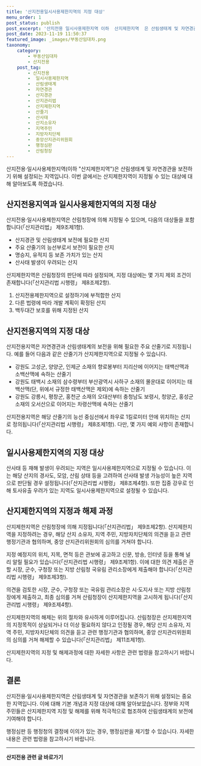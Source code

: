 ```yaml
---
title: '산지전용일시사용제한지역의 지정 대상'
menu_order: 1
post_status: publish
post_excerpt: '산지전용 일시사용제한지역 이하  산지제한지역  은 산림생태계 및 자연경관을 보전하기 위해 설정되는 지역입니다. 이번 글에서는 산지제한지역이 지정될 수 있는 대상에 대해 알아보도록 하겠습니다.'
post_date: 2023-11-19 11:50:37
featured_image: _images/부동산임대차.png
taxonomy:
    category:
        - 부동산임대차
        - 산지전용
    post_tag:
        - 산지전용
        -  일시사용제한지역
        -  산림생태계
        -  자연경관
        -  산지경관
        -  산지관리법
        -  산지제한지역
        -  산줄기
        -  산사태
        -  산지소유자
        -  지역주민
        -  지방자치단체
        -  중앙산지관리위원회
        -  행정심판
        -  산림청장
---
```



산지전용·일시사용제한지역(이하 "산지제한지역")은 산림생태계 및 자연경관을 보전하기 위해 설정되는 지역입니다. 이번 글에서는 산지제한지역이 지정될 수 있는 대상에 대해 알아보도록 하겠습니다.

## 산지전용지역과 일시사용제한지역의 지정 대상

산지전용·일시사용제한지역은 산림청장에 의해 지정될 수 있으며, 다음의 대상들을 포함합니다(「산지관리법」 제9조제1항).

- 산지경관 및 산림생태계 보전에 필요한 산지
- 주요 산줄기의 능선부로서 보전이 필요한 산지
- 명승지, 유적지 등 보존 가치가 있는 산지
- 산사태 발생이 우려되는 산지

산지제한지역은 산림청장의 판단에 따라 설정되며, 지정 대상에는 몇 가지 제외 조건이 존재합니다(「산지관리법 시행령」 제8조제2항).

1. 산지전용제한지역으로 설정하기에 부적합한 산지
2. 다른 법령에 따라 개발 계획이 확정된 산지
3. 백두대간 보호를 위해 지정된 산지

## 산지전용지역의 지정 대상

산지전용지역은 자연경관과 산림생태계의 보전을 위해 필요한 주요 산줄기로 지정됩니다. 예를 들어 다음과 같은 산줄기가 산지제한지역으로 지정될 수 있습니다.

- 강원도 고성군, 양양군, 인제군 소재의 향로봉부터 지리산에 이어지는 태백산맥과 소백산맥에 속하는 산줄기
- 강원도 태백시 소재의 삼수령부터 부산광역시 사하구 소재의 몰운대로 이어지는 태백산맥(단, 위에서 규정한 태백산맥은 제외)에 속하는 산줄기
- 강원도 강릉시, 평창군, 홍천군 소재의 오대산부터 충청남도 보령시, 청양군, 홍성군 소재의 오서산으로 이어지는 차령산맥에 속하는 산줄기

산지전용지역은 해당 산줄기의 능선 중심선에서 좌우로 1킬로미터 안에 위치하는 산지로 정의됩니다(「산지관리법 시행령」 제8조제1항). 다만, 몇 가지 예외 사항이 존재합니다.

## 일시사용제한지역의 지정 대상

산사태 등 재해 발생이 우려되는 지역은 일시사용제한지역으로 지정될 수 있습니다. 이는 해당 산지의 경사도, 모암, 산림 상태 등을 고려하여 산사태 발생 가능성이 높은 지역으로 판단될 경우 설정됩니다(「산지관리법 시행령」 제8조제4항). 또한 집중 강우로 인해 토사유출 우려가 있는 지역도 일시사용제한지역으로 설정될 수 있습니다.

## 산지제한지역의 지정과 해제 과정

산지제한지역은 산림청장에 의해 지정됩니다(「산지관리법」 제9조제2항). 산지제한지역을 지정하려는 경우, 해당 산지 소유자, 지역 주민, 지방자치단체의 의견을 듣고 관련 행정기관과 협의하며, 중앙 산지관리위원회의 심의를 거쳐야 합니다.

지정 예정지의 위치, 지목, 면적 등은 관보에 공고하고 신문, 방송, 인터넷 등을 통해 널리 알릴 필요가 있습니다(「산지관리법 시행령」 제9조제1항). 이에 대한 의견 제출은 관할 시장, 군수, 구청장 또는 지방 산림청 국유림 관리소장에게 제출해야 합니다(「산지관리법 시행령」 제9조제3항).

의견을 검토한 시장, 군수, 구청장 또는 국유림 관리소장은 시·도지사 또는 지방 산림청장에게 제출하고, 최종 심의를 거쳐 산림청장이 산지제한지역을 고시하게 됩니다(「산지관리법 시행령」 제9조제4항).

산지제한지역의 해제는 위의 절차와 유사하게 이루어집니다. 산림청장은 산지제한지역의 지정목적이 상실되거나 더 이상 필요하지 않다고 인정될 경우, 해당 산지 소유자, 지역 주민, 지방자치단체의 의견을 듣고 관련 행정기관과 협의하며, 중앙 산지관리위원회의 심의를 거쳐 해제할 수 있습니다(「산지관리법」 제11조제1항).

산지제한지역의 지정 및 해제과정에 대한 자세한 사항은 관련 법령을 참고하시기 바랍니다.

## 결론

산지전용·일시사용제한지역은 산림생태계 및 자연경관을 보존하기 위해 설정되는 중요한 지역입니다. 이에 대해 기본 개념과 지정 대상에 대해 알아보았습니다. 정부와 지역 주민들은 산지제한지역 지정 및 해제를 위해 적극적으로 협조하여 산림생태계의 보전에 기여해야 합니다.

행정심판 등 행정청의 결정에 이의가 있는 경우, 행정심판을 제기할 수 있습니다. 자세한 내용은 관련 법령을 참고하시기 바랍니다.
<!-- wp:separator -->
<hr class="wp-block-separator has-alpha-channel-opacity"/>
<!-- /wp:separator -->

<!-- wp:group {"backgroundColor":"base","layout":{"type":"constrained"}} -->
<div class="wp-block-group has-base-background-color has-background"><!-- wp:paragraph {"align":"center","fontSize":"medium"} -->
<p class="has-text-align-center has-large-font-size"><strong>산지전용 관련 글 바로가기</strong></p>
<!-- /wp:paragraph -->


<!-- wp:latest-posts
{"categories":[{"id":23287,"count":19,"description":"","link":"https://uknowlaw.com/category/%ec%82%b0%ec%a7%80%ec%a0%84%ec%9a%a9/","name":"산지전용","slug":"산지전용","taxonomy":"category","parent":0,"meta":[],"_links":{"self":[{"href":"https://uknowlaw.com/wp-json/wp/v2/categories/23287"}],"collection":[{"href":"https://uknowlaw.com/wp-json/wp/v2/categories"}],"about":[{"href":"https://uknowlaw.com/wp-json/wp/v2/taxonomies/category"}],"wp:post_type":[{"href":"https://uknowlaw.com/wp-json/wp/v2/posts?categories=23287"}],"curies":[{"name":"wp","href":"https://api.w.org/{rel}","templated":true}]}}],"postsToShow":100,"excerptLength":28,"postLayout":"grid","columns":2,"featuredImageAlign":"left","featuredImageSizeSlug":"large","fontSize":"small"} /--></div>
<!-- /wp:group -->